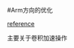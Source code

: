 #Arm方向的优化

[reference](http://www.giantpandacv.com/project/%E9%83%A8%E7%BD%B2%E4%BC%98%E5%8C%96/AI%20%E7%A7%BB%E5%8A%A8%E7%AB%AF%E7%AE%97%E6%B3%95%E4%BC%98%E5%8C%96/AI%E7%A7%BB%E5%8A%A8%E7%AB%AF%E4%BC%98%E5%8C%96%E4%B9%8BIm2Col%2BPack%2BSgemm/)

主要关于卷积加速操作

